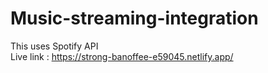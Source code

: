 # Music-streaming-integration

This uses Spotify API<br>
Live link : https://strong-banoffee-e59045.netlify.app/
